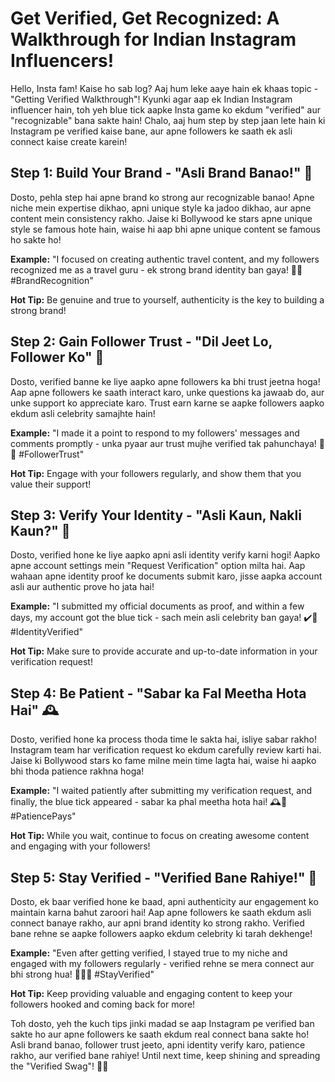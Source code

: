 # Get Verified, Get Recognized: A Walkthrough for Indian Instagram Influencers!

Hello, Insta fam! Kaise ho sab log? Aaj hum leke aaye hain ek khaas topic - "Getting Verified Walkthrough"! Kyunki agar aap ek Indian Instagram influencer hain, toh yeh blue tick aapke Insta game ko ekdum "verified" aur "recognizable" bana sakte hain! Chalo, aaj hum step by step jaan lete hain ki Instagram pe verified kaise bane, aur apne followers ke saath ek asli connect kaise create karein!

## Step 1: Build Your Brand - "Asli Brand Banao!" 🌟

Dosto, pehla step hai apne brand ko strong aur recognizable banao! Apne niche mein expertise dikhao, apni unique style ka jadoo dikhao, aur apne content mein consistency rakho. Jaise ki Bollywood ke stars apne unique style se famous hote hain, waise hi aap bhi apne unique content se famous ho sakte ho!

**Example:** "I focused on creating authentic travel content, and my followers recognized me as a travel guru - ek strong brand identity ban gaya! 🚀💼 #BrandRecognition"

**Hot Tip:** Be genuine and true to yourself, authenticity is the key to building a strong brand!

## Step 2: Gain Follower Trust - "Dil Jeet Lo, Follower Ko" 💖

Dosto, verified banne ke liye aapko apne followers ka bhi trust jeetna hoga! Aap apne followers ke saath interact karo, unke questions ka jawaab do, aur unke support ko appreciate karo. Trust earn karne se aapke followers aapko ekdum asli celebrity samajhte hain!

**Example:** "I made it a point to respond to my followers' messages and comments promptly - unka pyaar aur trust mujhe verified tak pahunchaya! 💌🙏 #FollowerTrust"

**Hot Tip:** Engage with your followers regularly, and show them that you value their support!

## Step 3: Verify Your Identity - "Asli Kaun, Nakli Kaun?" 🤳

Dosto, verified hone ke liye aapko apni asli identity verify karni hogi! Aapko apne account settings mein "Request Verification" option milta hai. Aap wahaan apne identity proof ke documents submit karo, jisse aapka account asli aur authentic prove ho jata hai!

**Example:** "I submitted my official documents as proof, and within a few days, my account got the blue tick - sach mein asli celebrity ban gaya! ✔️🌟 #IdentityVerified"

**Hot Tip:** Make sure to provide accurate and up-to-date information in your verification request!

## Step 4: Be Patient - "Sabar ka Fal Meetha Hota Hai" 🕰️

Dosto, verified hone ka process thoda time le sakta hai, isliye sabar rakho! Instagram team har verification request ko ekdum carefully review karti hai. Jaise ki Bollywood stars ko fame milne mein time lagta hai, waise hi aapko bhi thoda patience rakhna hoga!

**Example:** "I waited patiently after submitting my verification request, and finally, the blue tick appeared - sabar ka phal meetha hota hai! 🕰️🌟 #PatiencePays"

**Hot Tip:** While you wait, continue to focus on creating awesome content and engaging with your followers!

## Step 5: Stay Verified - "Verified Bane Rahiye!" 🔐

Dosto, ek baar verified hone ke baad, apni authenticity aur engagement ko maintain karna bahut zaroori hai! Aap apne followers ke saath ekdum asli connect banaye rakho, aur apni brand identity ko strong rakho. Verified bane rehne se aapke followers aapko ekdum celebrity ki tarah dekhenge!

**Example:** "Even after getting verified, I stayed true to my niche and engaged with my followers regularly - verified rehne se mera connect aur bhi strong hua! 💪🏼💙 #StayVerified"

**Hot Tip:** Keep providing valuable and engaging content to keep your followers hooked and coming back for more!

Toh dosto, yeh the kuch tips jinki madad se aap Instagram pe verified ban sakte ho aur apne followers ke saath ekdum real connect bana sakte ho! Asli brand banao, follower trust jeeto, apni identity verify karo, patience rakho, aur verified bane rahiye! Until next time, keep shining and spreading the "Verified Swag"! 🌟💙